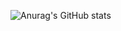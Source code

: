 ![Anurag's GitHub stats](https://github-readme-stats.vercel.app/api?username=trapedev&show_icons=true&theme=radical)